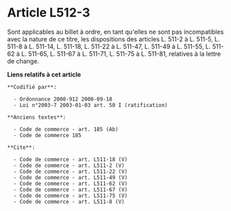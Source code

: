 # Article L512-3

Sont applicables au billet à ordre, en tant qu'elles ne sont pas incompatibles avec la nature de ce titre, les dispositions
des articles L. 511-2 à L. 511-5, L. 511-8 à L. 511-14, L. 511-18, L. 511-22 à L. 511-47, L. 511-49 à L. 511-55, L. 511-62 à
L. 511-65, L. 511-67 à L. 511-71, L. 511-75 à L. 511-81, relatives à la lettre de change.

**Liens relatifs à cet article**

	**Codifié par**:

	  - Ordonnance 2000-912 2000-09-18
	  - Loi n°2003-7 2003-01-03 art. 50 I (ratification)

	**Anciens textes**:

	  - Code de commerce - art. 185 (Ab)
	  - Code de commerce 185

	**Cite**:

	  - Code de commerce - art. L511-18 (V)
	  - Code de commerce - art. L511-2 (V)
	  - Code de commerce - art. L511-22 (V)
	  - Code de commerce - art. L511-49 (V)
	  - Code de commerce - art. L511-62 (V)
	  - Code de commerce - art. L511-67 (V)
	  - Code de commerce - art. L511-75 (V)
	  - Code de commerce - art. L511-8 (V)
